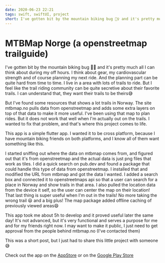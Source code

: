 ```yaml
---
date: 2020-06-23 22:21
tags: swift, swiftUI, project
short: I've gotten bit by the mountain biking bug 🚵‍♀️ and it's pretty much all I can think about during my off hours. I think about gear, my cardiovascular strength and of course planning my next ride. And the planning part can be quite hard from time to time. I live in a area with lots of trails to ride. But I feel like the trail riding community can be quite secretive about their favorite trails. I can understand that, they want their trails to be theirs😅
---
```

# MTBMap Norge (a openstreetmap trailguide)
I've gotten bit by the mountain biking bug 🚵‍♀️ and it's pretty much all I can think about during my off hours. I think about gear, my cardiovascular strength and of course planning my next ride. And the planning part can be quite hard from time to time. I live in a area with lots of trails to ride. But I feel like the trail riding community can be quite secretive about their favorite trails. I can understand that, they want their trails to be theirs😅

But I've found some resources that shows a lot trails in Norway. The site mtbmap.no pulls data from openstreetmap and adds some extra layers on top of that data to make it more useful. I've been using that map to plan rides. But it does not work that well when I'm actually out on the trails. I wanted to fix that problem, and that's where this project comes to life.

This app is a simple flutter app. I wanted it to be cross platform, because I have mountain biking friends on both platforms, and I know all of them want something like this.

I started sniffing out where the data on mtbmap comes from, and figured out that it's from openstreetmap and the actual data is just png files that work as tiles. I did a quick search on pub.dev and found a package that could handle this type of data from openstreetmap. I installed that and modified the URL from mtbmap and got the data I wanted. I added a search box and connected it to openstreetmaps api so that a user can search for a place in Norway and show trails in that area. I also pulled the location data from the device it self, so the user can center the map on their location! That last thing is super useful when I'm out in the trails! No more taking the wrong trail 😃 and a big plus! The map package added offline caching of previously viewed areas😄

This app took me about 5h to develop and it proved useful later the same day! It's not advanced, but it's very functional and serves a purpose for me and for my friends right now. I may want to make it public, I just need to get approval from the people behind mtbmap.no (I've contacted them)

This was a short post, but I just had to share this little project with someone 😅

Check out the app on the [AppStore](https://apps.apple.com/no/app/mtbmap-norge/id1519387034?l=nb)
 or on the [Google Play Store](https://play.google.com/store/apps/details?id=dev.brurberg.mtbmap)
